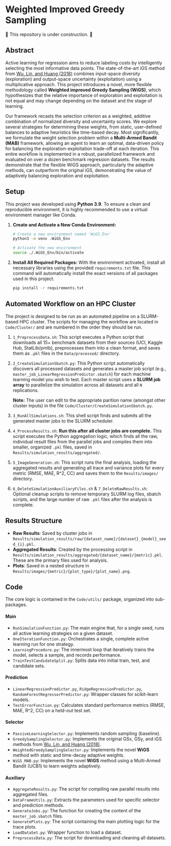 # Weighted Improved Greedy Sampling

🚧 This repository is under construction. 🚧

## Abstract

Active learning for regression aims to reduce labeling costs by intelligently selecting the most informative data points. The state-of-the-art iGS method from [Wu, Lin, and Huang (2018)](https://www.sciencedirect.com/science/article/abs/pii/S0020025518307680) combines input-space diversity (exploration) and output-space uncertainty (exploitation) using a multiplicative approach. This project introduces a novel, more flexible methodology called **Weighted improved Greedy Sampling (WiGS)**, which hypothesizes that the relative importance of exploration and exploitation is not equal and may change depending on the dataset and the stage of learning.

Our framework recasts the selection criterion as a weighted, additive combination of normalized diversity and uncertainty scores. We explore several strategies for determining these weights, from static, user-defined balances to adaptive heuristics like time-based decay. Most significantly, we formulate the weight selection problem within a **Multi-Armed Bandit (MAB)** framework, allowing an agent to learn an optimal, data-driven policy for balancing the exploration-exploitation trade-off at each iteration. This entire workflow is implemented in a robust, parallelized framework and evaluated on over a dozen benchmark regression datasets. The results demonstrate that the flexible WiGS approach, particularly the adaptive methods, can outperform the original iGS, demonstrating the value of adaptively balancing exploration and exploitation.

## Setup

This project was developed using **Python 3.9**. To ensure a clean and reproducible environment, it is highly recommended to use a virtual environment manager like Conda.

1.  **Create and Activate a New Conda Environment:**
    ```bash
    # Create a new environment named 'WiGS_Env'
    python3 -m venv .WiGS_Env

    # Activate the new environment
    source ./.WiGS_Env/bin/activate
    ```

2.  **Install All Required Packages:**
    With the environment activated, install all necessary libraries using the provided `requirements.txt` file. This command will automatically install the exact versions of all packages used in this project.
    ```bash
    pip install -r requirements.txt
    ```

## Automated Workflow on an HPC Cluster

The project is designed to be run as an automated pipeline on a SLURM-based HPC cluster. The scripts for managing the workflow are located in `Code/Cluster/` and are numbered in the order they should be run.

1.  `1_PreprocessData.sh`: This script executes a Python script that downloads all 15+ benchmark datasets from their sources (UCI, Kaggle Hub, StatLib/pmlb), preprocesses them into a clean format, and saves them as `.pkl` files in the `Data/processed/` directory. 

2.  `2_CreateSimulationSbatch.py`: This Python script automatically discovers all processed datasets and generates a master job script (e.g., `master_job_LinearRegressionPredictor.sbatch`) for each machine learning model you wish to test. Each master script uses a **SLURM job array** to parallelize the simulation across all datasets and all `N` replications. 

    **Note:** The user can edit to the appropriate parition name (amongst other cluster inputs) in the file `Code/Cluster/CreateSimulationSbatch.py`.

3.  `3_RunAllSimulations.sh`: This shell script finds and submits all the generated master jobs to the SLURM scheduler.

4.  `4_ProcessResults.sh`: **Run this after all cluster jobs are complete.** This script executes the Python aggregation logic, which finds all the raw, individual result files from the parallel jobs and compiles them into smaller, organized `.pkl` files, saved in `Results/simulation_results/aggregated/`.

5.  `5_ImageGeneration.sh`: This script runs the final analysis, loading the aggregated results and generating all trace and variance plots for every metric (RMSE, MAE, R^2, CC) and saves them to the `Results/images/` directory.

6.  `6_DeleteSimulationAuxiliaryFiles.sh` & `7_DeleteRawResults.sh`: Optional cleanup scripts to remove temporary SLURM log files, sbatch scripts, and the large number of raw `.pkl` files after the analysis is complete.

## Results Structure

* **Raw Results**: Saved by cluster jobs in `Results/simulation_results/raw/{dataset_name}/{dataset}_{model}_seed_{i}.pkl`.
* **Aggregated Results**: Created by the processing script in `Results/simulation_results/aggregated/{dataset_name}/{metric}.pkl`. These are the primary files used for analysis.
* **Plots**: Saved in a nested structure in `Results/images/{metric}/{plot_type}/{plot_name}.png`.

## Code

The core logic is contained in the `Code/utils/` package, organized into sub-packages.

#### Main
* `RunSimulationFunction.py`: The main engine that, for a single seed, runs all active learning strategies on a given dataset.
* `OneIterationFunction.py`: Orchestrates a single, complete active learning run for one strategy.
* `LearningProcedure.py`: The innermost loop that iteratively trains the model, selects a sample, and records performance.
* `TrainTestCandidateSplit.py`: Splits data into initial train, test, and candidate sets.

#### Prediction
* `LinearRegressionPredictor.py`, `RidgeRegressionPredictor.py`, `RandomForestRegressorPredictor.py`: Wrapper classes for scikit-learn models.
* `TestErrorFunction.py`: Calculates standard performance metrics (RMSE, MAE, R^2, CC) on a held-out test set.

#### Selector
* `PassiveLearningSelector.py`: Implements random sampling (baseline).
* `GreedySamplingSelector.py`: Implements the original GSx, GSy, and iGS methods from [Wu, Lin, and Huang (2018)](https://www.sciencedirect.com/science/article/abs/pii/S0020025518307680).
* `WeightedGreedySamplingSelector.py`: Implements the novel **WiGS** method with static and time-decay adaptive weights.
* `WiGS_MAB.py`: Implements the novel **WiGS** method using a Multi-Armed Bandit (UCB1) to learn weights adaptively.

#### Auxiliary
* `AggregateResults.py`: The script for compiling raw parallel results into aggregated files.
* `DataFrameUtils.py`: Extracts the parameters used for specific selector and prediction methods.
* `GenerateJobs.py`: The function for creating the content of the `master_job.sbatch` files.
* `GeneratePlots.py`: The script containing the main plotting logic for the trace plots.
* `LoadDataSet.py`: Wrapper function to load a dataset.
* `PreprocessData.py`: The script for downloading and cleaning all datasets.